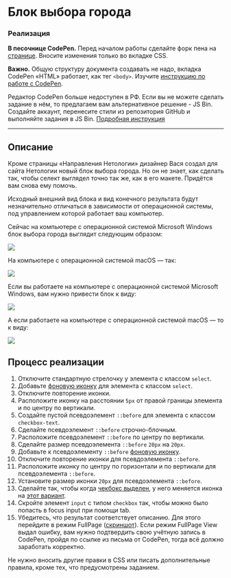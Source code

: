 # Блок выбора города

### Реализация

**В песочнице CodePen.** Перед началом работы сделайте форк пена на [странице](https://codepen.io/Netology/pen/gBRbZV?editors=0100#0). Вносите изменения только во вкладке CSS.

**Важно.** Общую структуру документа создавать не надо, вкладка CodePen «HTML» работает, как тег `<body>`.
Изучите [инструкцию по работе с CodePen](https://github.com/netology-code/guides/tree/master/codepen).

Редактор CodePen больше недоступен в РФ. Если вы не можете сделать задание в нём, то предлагаем вам альтернативное решение - JS Bin. Создайте аккаунт, перенесите стили из репозитория GitHub и выполняйте задания в JS Bin. [Подробная инструкция](https://github.com/netology-code/guides/tree/master/jsbin)

---

## Описание

Кроме страницы «Направления Нетологии» дизайнер Вася создал для сайта Нетологии новый блок выбора города. Но он не знает, как сделать так, чтобы селект выглядел точно так же, как в его макете. Придётся вам снова ему помочь.

Исходный внешний вид блока и вид конечного результата будут незначительно отличаться в зависимости от операционной системы, под управлением которой работает ваш компьютер.

Сейчас на компьютере с операционной системой Microsoft Windows блок выбора города выглядит следующим образом:

![](https://netology-code.github.io/html-2-homeworks/sources/3-2/city-select-win-before.jpg)

На компьютере с операционной системой macOS &mdash; так:

![](https://netology-code.github.io/html-2-homeworks/sources/3-2/city-select-before.jpg)

Если вы работаете на компьютере с операционной системой Microsoft Windows, вам нужно привести блок к виду:

![](https://netology-code.github.io/html-2-homeworks/sources/3-2/city-select-win-after.jpg)

А если работаете на компьютере с операционной системой macOS &mdash; то к виду:

![](https://netology-code.github.io/html-2-homeworks/sources/3-2/city-select-after.jpg)

## Процесс реализации

1. Отключите стандартную стрелочку у элемента с классом `select`.
2. Добавьте [фоновую иконку](https://netology-code.github.io/html-2-homeworks/form-elements/city-select/img/select-arrows.svg) для элемента с классом `select`.  
3. Отключите повторение иконки.
4. Расположите иконку на расстоянии `5px` от правой границы элемента и по центру по вертикали.
5. Создайте пустой псевдоэлемент `::before` для элемента с классом `checkbox-text`.
6. Сделайте псевдоэлемент `::before` строчно-блочным.
7. Расположите псевдоэлемент `::before` по центру по вертикали.
8. Сделайте размер псевдоэлемента `::before` `20px` на `20px`.
9. Добавьте к псевдоэлементу `::before` [фоновую иконку](https://netology-code.github.io/html-2-homeworks/form-elements/city-select/img/checkbox-unchecked.svg).
10. Отключите повторение иконки для псевдоэлемента `::before`.
11. Расположите иконку по центру по горизонтали и по вертикали для псевдоэлемента `::before`.
12. Установите размер иконки `20px` для псевдоэлемента `::before`.
13. Сделайте так, чтобы когда [чекбокс выделен](https://developer.mozilla.org/ru/docs/Web/CSS/:checked), у него меняется иконка на [этот вариант](https://netology-code.github.io/html-2-homeworks/form-elements/city-select/img/checkbox-checked.svg).
14. Скройте элемент `input` с типом `checkbox` так, чтобы можно было попасть в focus input при помощи tab.
15. Убедитесь, что результат соответствует описанию. Для этого перейдите в режим FullPage ([скриншот](/sources/screen.md)). Если режим FullPage View выдал ошибку, вам нужно подтвердить свою учётную запись в CodePen, пройдя по ссылке из письма от CodePen, тогда всё должно заработать корректно.

Не нужно вносить другие правки в CSS или писать дополнительные правила, кроме тех, что предусмотрены заданием.
